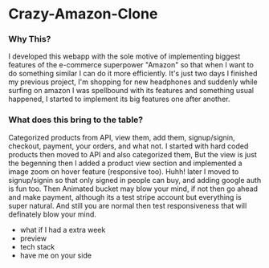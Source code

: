 # Crazy-Amazon-Clone

### Why This?
I developed this webapp with the sole motive of implementing biggest features of the e-commerce superpower "Amazon" so that when I want to do something similar I can do it more efficiently. It's just two days I finished my previous project, I'm shopping for new headphones and suddenly while surfing on amazon I was spellbound with its features and something usual happened, I started to implement its big features one after another.

### What does this bring to the table?
Categorized products from API, view them, add them, signup/signin, checkout, payment, your orders, and what not. I started with hard coded products then moved to API and also categorized them, But the view is just the begenning then I added a product view section and implemented a image zoom on hover feature (responsive too). Huhh! later I moved to signup/signin so that only signed in people can buy, and adding google auth is fun too. Then Animated bucket may blow your mind, if not then go ahead and make payment, although its a test stripe account but everything is super natural. And still you are normal then test responsiveness that will definately blow your mind.

- what if I had a extra week 
 - preview
 - tech stack 
 - have me on your side
